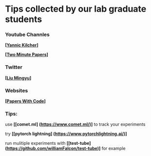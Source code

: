 # Tips collected by our lab graduate students


### Youtube Channles 
**[[Yannic Kilcher](https://www.youtube.com/c/YannicKilcher/)]**

**[[Two Minute Papers](https://www.youtube.com/user/keeroyz)]**

### Twitter
**[[Liu Mingyu](https://twitter.com/liu_mingyu)]**

### Websites
**[[Papers With Code](https://paperswithcode.com/)]**


### Tips:

use **[[comet.ml] (https://www.comet.ml/)]**  to track your experiments

try **[[pytorch lightning] (https://www.pytorchlightning.ai/)]**

run mulitiple experiments with **[[test-tube] (https://github.com/williamFalcon/test-tube)]** for example
